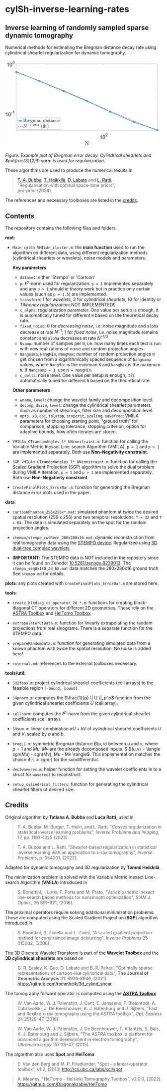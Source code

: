 # cylSh-inverse-learning-rates

## Inverse learning of randomly sampled sparse dynamic tomography
Numerical methods for estimating the Bregman distance decay rate using cylindrical shearlet regularization for dynamic tomography.

<img title="Bregman error decay with cylindrical shearlets, p=3/2" alt="Example plot" src="plots/Cartoon_decreasing_p32_Shearlet_Nsamp005.png" width="500">  

_Figure: Example plot of Bregman error decay. Cylindrical shearlets and $p=\frac{3}{2}$-norm is used for regularization._


These algorithms are used to produce the numerical results in  
> [T. A. Bubba](https://orcid.org/0000-0003-0020-9210), [T. Heikkilä](https://orcid.org/0000-0001-5505-8136), [D. Labate](https://orcid.org/0000-0002-9718-789X) and [L. Ratti](https://orcid.org/0000-0001-7948-0577),  
"Regularisation with optimal space-time priors",  
_pre-print_ (2024). 

The references and necessary toolboxes are listed in the [credits](#credits).

## Contents

The repository contains the following files and folders.

**root**:

- `Main_cylSh_VMILAn_cluster.m`: the **main function** used to run the algorithm on different data, using different regularization methods (cylindrical shearlets or wavelets), noise models and parameters.

    **Key parameters**  
    - `dataset`: either 'Stempo' or 'Cartoon'
    - `p`: $\ell^p$-norm used for regularization. `p = 1` implemented separately and any `p > 1` should *in theory* work but in practice only certain values (such as `p = 1.5`) are implemented.
    - `transform`: 1 for *wavelets*, 2 for *cylindrical shearlets*, (0 for identity or *Tikhonov regularization*: NOT IMPLEMENTED!)
    - `c_alpha`: regularization parameter. One value per setup is enough, it is automatically tuned for different `N` based on the theoretical decay rate.
    - `fixed_noise`: 0 for *decreasing noise*, i.e. noise magnitude and `alpha` decrease at rate $N^{-1}$; 1 for *fixed noise*, i.e. noise magnitude remains constant and `alpha` decreases at rate $N^{-1/3}$ 
    - `Nsamp`: number of samples per `N`, i.e. how many times each test is run with new realizations of noise and random projection angles.
    - `Nangsamp`, `NangMin`, `NangMax`: number of random projection angles `N` get chosen from a logarithmically spaced sequence of `Nangsamp` values, where `NangMin` is the minimum `N` and `NangMax` is the maximum `N`. If `Nangsamp = 1`, use `N = NangMin`.
    - `c_delta`: noise level. One value per setup is enough, it is automatically tuned for different `N` based on the theoretical rate.

    **Other parameters**  
    - `wname`, `level`: change the wavelet family and decomposition level.
    - `decomp`, `dsize`, `level`: change the cylindrical shearlet parameters such as number of shearings, filter size and decomposition level.
    - `opts.` `x0`, `obj`, `tolstop`, `stopcrit`, `scaling`, `savefreq`: VMILA parameters for choosing starting point, "ground truth" for comparison, stopping tolerance, stopping criterion, option for adaptive bounds, how often iterates are stored.

- `VMILAn_CTrandomAngles_l*_NNconstraint.m`: function for calling the Variable Metric Inexact Line-search Algorithm (VMILA), `p = 1` and `p > 1` are implemented separately. Both use **Non-Negativity constraint**.

- `SGP_VMILAn_CTrandomAngles_l*_NNconstraint.m`: function for calling the Scaled Gradient Projection (SGP) algorithm to solve the dual problem during VMILA iteration, `p = 1` and `p > 1` are implemented separately. Both use **Non-Negativity constraint**.

- `CreateFinalPlots_ErrorBar.m`: function for generating the Bregman distance error plots used in the paper.

**data**:  

- `cartoonPhantom_256x256x*.mat`: simulated phantom at twice the desired spatial resolution (256 x 256) and two temporal resolutions: `T = 32` and `T = 64`. The data is simulated separately on the spot for the random projection angles.

- `stempo/stempo_cwtRecn_280x280x16.mat`: dynamic reconstruction from real tomography data using the [STEMPO device](https://zenodo.org/record/8239013). Regularized using [3D dual-tree complex wavelets](https://sigproc.eng.cam.ac.uk/foswiki/pub/Main/NGK/Chen_H_TIP_effreg_14may2011_submitted.pdf).

- **IMPORTANT**: The STEMPO data is NOT included in the repostory since it can be found on Zenodo: [10.5281/zenodo.8239013](https://zenodo.org/record/8239013). The `stempo_seq8x180_2d_b8.mat` data matches the 280x280x16 ground truth. See `stempo.md` for details.

**plots**: any plots created with `CreateFinalPlots_ErrorBar.m` are stored here.

**tools**: 

- `create_blkdiag_ct_operator_2d_*.m`: functions for creating block-diagonal CT operators for different 2D geometries. These rely on the [ASTRA Toolbox](#astra) and [HelTomo Toolbox](#heltomo).

- `extrapolate*CtData.m`: function for linearly extrapolating the random projections from real sinograms. There is a separate function for the STEMPO data.

- `prepareRandomData.m`: function for generating simulated data from a known phantom with twice the spatial resolution. No noise is added here!

- `external.md`: references to the external toolboxes necessary.

**tools/util**:

- `SH2feas.m`: project cylindrical shearlet coefficients (cell arrays) to the feasible region `[-bound, bound]`.

- `SHpnorm.m`: computes the $\frac{1}{p} \| U \|_p^p$ function from the given cylindrical shearlet coefficients $U$ (cell array).

- `cellnorm`: computes the $\ell^p$-norm from the given cylindrical shearlet coefficients (cell array).

- `SHsum.m`: linear combination $aU + bV$ of cylindrical shearlet coefficients $U$ and $V$, scaled by $a$ and $b$.

- `bregL1.m`: symmetric Bregman distance $B(u,v)$ between $u$ and $v$, where $p=1$ and $Mu$, $Mv$ are the already decomposed inputs. $ B(u,v) = \langle sgn(Mu) - sgn(Mv), Mu - Mv \rangle$. This implementation matches the choice $\partial | \cdot | = sgn(\cdot)$ for the subdifferential.

- `dec2waverec.m`: helper function for setting the wavelet coefficients in to a struct for `waverec3` to reconstruct.

- `setup_cylindrical_filters`: function for generating the cylindrical shearlet filters of desired size.



## Credits <a name="credits"></a>

Original algorithm by **Tatiana A. Bubba** and **Luca Ratti**, used in  
> T. A. Bubba, M. Burger, T. Helin, and L. Ratti, "Convex regularization in statistical inverse learning problems", _Inverse Problems and Imaging_, 17, pp. 1193–1225 (2023).  

> T. A. Bubba and L. Ratti, "Shearlet-based regularization in statistical inverse learning with an application to x-ray tomography", 
_Inverse Problems_, p. 054001, (2022).

Adapted for dynamic tomography and 3D regularization by **Tommi Heikkilä**.

The minimization problem is solved with the Variable Metric Inexact Line-search Algorithm (**VMILA**) introduced in  
> S. Bonettini, I. Loris, F. Porta and M. Prato, "Variable metric inexact line-search based methods for nonsmooth optimization", _SIAM J. Optim._, 26 891–921, (2016).

The proximal operators require solving additional minimization problems. These are computed using the Scaled Gradient Projection (**SGP**) algorithm introduced in  
> S. Bonettini, R. Zanella and L. Zanni, "A scaled gradient projection method for constrained image deblurring", 
_Inverse Problems_ 25 015002, (2006).

The 3D Discrete Wavelet Transform is part of the [**Wavelet Toolbox**](https://www.mathworks.com/products/wavelet.html) and the **3D cylindrical shearlets** are based on
> G. R. Easley, K. Guo, D. Labate and B. R. Pahari, "Optimally sparse representations of cartoon-like cylindrical data", 
__The Journal of Geometric Analysis__ 31: 8926-8946, (2021).  
https://github.com/tommheik/3d_cylind_shear

The tomography forward operator is computed using the [**ASTRA Toolbox**](https://astra-toolbox.com/) <a name="astra"></a>
> W. Van Aarle, W. J. Palenstijn, J. Cant, E. Janssens, F. Bleichrodt, A. Dabravolski, J. De Beenhouwer,
K. J. Batenburg and J. Sijbers, "Fast and flexible x-ray tomography using the ASTRA toolbox", 
_Opt. Express_ 24 25129–47 (2016).

> W. Van Aarle, W. J. Palenstijn, J. De Beenhouwer, T. Altantzis, S. Bals, K. J. Batenburg and J. Sijbers, "The ASTRA toolbox: a platform for advanced algorithm development in electron tomography", _Ultramicroscopy_ 157 35–47, (2015).

The algorithm also uses **Spot** and **HelTomo** <a name="heltomo"></a>
> E. Van den Berg and M. P. Friedlander, "Spot - a linear-operator toolbox", v1.2, (2013) http://cs.ubc.ca/labs/scl/spot

> A. Meaney, "HelTomo - Helsinki Tomography Toolbox", v2.0.0, (2022) https://github.com/Diagonalizable/HelTomo